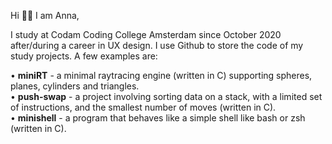 Hi 👋🏻 I am Anna,

I study at Codam Coding College Amsterdam since October 2020 after/during a career in UX design. I use Github to store the code of my study projects.
A few examples are:

• <b>miniRT</b> - a minimal raytracing engine (written in C) supporting spheres, planes, cylinders and triangles.<br>
• <b>push-swap</b> - a project involving sorting data on a stack, with a limited set of instructions, and the smallest number of moves (written in C).<br>
• <b>minishell</b> - a program that behaves like a simple shell like bash or zsh (written in C).

